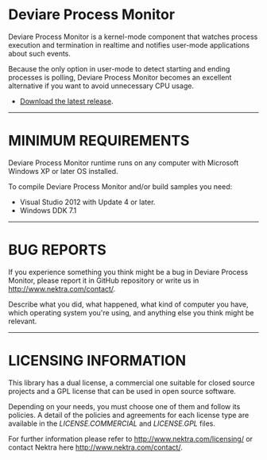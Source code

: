 # Deviare Process Monitor

Deviare Process Monitor is a kernel-mode component that watches process
execution and termination in realtime and notifies user-mode applications about
such events.

Because the only option in user-mode to detect starting and ending processes is
polling, Deviare Process Monitor becomes an excellent alternative if you want to
avoid unnecessary CPU usage.

* [Download the latest release](https://github.com/nektra/Deviare-Process-Monitor/releases/latest).


----------------------
# MINIMUM REQUIREMENTS

Deviare Process Monitor runtime runs on any computer with Microsoft Windows XP or later OS
installed.

To compile Deviare Process Monitor and/or build samples you need:

- Visual Studio 2012 with Update 4 or later.
- Windows DDK 7.1


-------------
# BUG REPORTS

If you experience something you think might be a bug in Deviare Process Monitor,
please report it in GitHub repository or write us in
<http://www.nektra.com/contact/>.

Describe what you did, what happened, what kind of computer you have,
which operating system you're using, and anything else you think might
be relevant.


-----------------------
# LICENSING INFORMATION

This library has a dual license, a commercial one suitable for closed source
projects and a GPL license that can be used in open source software.

Depending on your needs, you must choose one of them and follow its policies.
A detail of the policies and agreements for each license type are available in
the *LICENSE.COMMERCIAL* and *LICENSE.GPL* files.

For further information please refer to <http://www.nektra.com/licensing/> or
contact Nektra here <http://www.nektra.com/contact/>.
